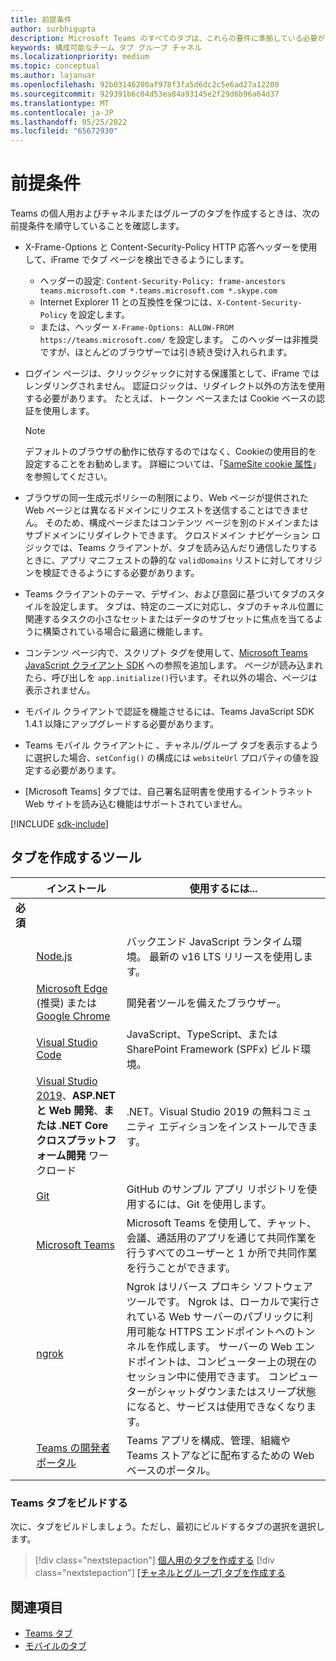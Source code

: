 ```yaml
---
title: 前提条件
author: surbhigupta
description: Microsoft Teams のすべてのタブは、これらの要件に準拠している必要があります。
keywords: 構成可能なチーム タブ グループ チャネル
ms.localizationpriority: medium
ms.topic: conceptual
ms.author: lajanuar
ms.openlocfilehash: 92b03146200af978f3fa5d6dc2c5e6ad27a12200
ms.sourcegitcommit: 929391b6c04d53ea84a93145e2f29d6b96a64d37
ms.translationtype: MT
ms.contentlocale: ja-JP
ms.lasthandoff: 05/25/2022
ms.locfileid: "65672930"
---
```

# <a name="prerequisites"></a>前提条件

Teams の個人用およびチャネルまたはグループのタブを作成するときは、次の前提条件を順守していることを確認します。

* X-Frame-Options と Content-Security-Policy HTTP 応答ヘッダーを使用して、iFrame でタブ ページを検出できるようにします。
  * ヘッダーの設定: `Content-Security-Policy: frame-ancestors teams.microsoft.com *.teams.microsoft.com *.skype.com`
  * Internet Explorer 11 との互換性を保つには、`X-Content-Security-Policy` を設定します。
  * または、ヘッダー `X-Frame-Options: ALLOW-FROM https://teams.microsoft.com/` を設定します。 このヘッダーは非推奨ですが、ほとんどのブラウザーでは引き続き受け入れられます。

* ログイン ページは、クリックジャックに対する保護策として、iFrame ではレンダリングされません。 認証ロジックは、リダイレクト以外の方法を使用する必要があります。 たとえば、トークン ベースまたは Cookie ベースの認証を使用します。

    > [!NOTE]
    > デフォルトのブラウザの動作に依存するのではなく、Cookieの使用目的を設定することをお勧めします。 詳細については、「[SameSite cookie 属性](../../resources/samesite-cookie-update.md)」を参照してください。

* ブラウザの同一生成元ポリシーの制限により、Web ページが提供された Web ページとは異なるドメインにリクエストを送信することはできません。 そのため、構成ページまたはコンテンツ ページを別のドメインまたはサブドメインにリダイレクトできます。 クロスドメイン ナビゲーション ロジックでは、Teams クライアントが、タブを読み込んだり通信したりするときに、アプリ マニフェストの静的な `validDomains` リストに対してオリジンを検証できるようにする必要があります。

* Teams クライアントのテーマ、デザイン、および意図に基づいてタブのスタイルを設定します。 タブは、特定のニーズに対応し、タブのチャネル位置に関連するタスクの小さなセットまたはデータのサブセットに焦点を当てるように構築されている場合に最適に機能します。

* コンテンツ ページ内で、スクリプト タグを使用して、[Microsoft Teams JavaScript クライアント SDK](/javascript/api/overview/msteams-client) への参照を追加します。 ページが読み込まれたら、呼び出しを `app.initialize()`行います。それ以外の場合、ページは表示されません。

* モバイル クライアントで認証を機能させるには、Teams JavaScript SDK 1.4.1 以降にアップグレードする必要があります。

* Teams モバイル クライアントに 、チャネル/グループ タブを表示するように選択した場合、`setConfig()` の構成には `websiteUrl` プロパティの値を設定する必要があります。

* [Microsoft Teams] タブでは、自己署名証明書を使用するイントラネット Web サイトを読み込む機能はサポートされていません。

[!INCLUDE [sdk-include](~/includes/sdk-include.md)]

## <a name="tools-to-build-tabs"></a>タブを作成するツール

| &nbsp; | インストール | 使用するには... |
| --- | --- | --- |
| **必須** | &nbsp; | &nbsp; |
| &nbsp; | [Node.js](https://nodejs.org/en/download/) | バックエンド JavaScript ランタイム環境。 最新の v16 LTS リリースを使用します。|
| &nbsp; | [Microsoft Edge](https://www.microsoft.com/edge) (推奨) または [Google Chrome](https://www.google.com/chrome/) | 開発者ツールを備えたブラウザー。 |
| &nbsp; | [Visual Studio Code](https://code.visualstudio.com/download) | JavaScript、TypeScript、または SharePoint Framework (SPFx) ビルド環境。 |
| &nbsp; | [Visual Studio 2019](https://visualstudio.com/download)、**ASP.NET と Web 開発**、**または .NET Core クロスプラットフォーム開発** ワークロード | .NET。Visual Studio 2019 の無料コミュニティ エディションをインストールできます。 |
| &nbsp; | [Git](https://git-scm.com/downloads) | GitHub のサンプル アプリ リポジトリを使用するには、Git を使用します。 |
| &nbsp; | [Microsoft Teams](https://www.microsoft.com/en-us/microsoft-teams/download-app) | Microsoft Teams を使用して、チャット、会議、通話用のアプリを通じて共同作業を行うすべてのユーザーと 1 か所で共同作業を行うことができます。 |
| &nbsp; | [ngrok](https://ngrok.com/download) | Ngrok はリバース プロキシ ソフトウェア ツールです。 Ngrok は、ローカルで実行されている Web サーバーのパブリックに利用可能な HTTPS エンドポイントへのトンネルを作成します。 サーバーの Web エンドポイントは、コンピューター上の現在のセッション中に使用できます。 コンピューターがシャットダウンまたはスリープ状態になると、サービスは使用できなくなります。 |
| &nbsp; | [Teams の開発者ポータル](https://dev.teams.microsoft.com/) | Teams アプリを構成、管理、組織や Teams ストアなどに配布するための Web ベースのポータル。 |

### <a name="build-your-teams-tab"></a>Teams タブをビルドする

次に、タブをビルドしましょう。ただし、最初にビルドするタブの選択を選択します。

> [!div class="nextstepaction"]
> [個人用のタブを作成する](~/tabs/how-to/create-personal-tab.md)
> [!div class="nextstepaction"]
> [[チャネルとグループ] タブを作成する](~/tabs/how-to/create-channel-group-tab.md)

## <a name="see-also"></a>関連項目

* [Teams タブ](~/tabs/what-are-tabs.md)
* [モバイルのタブ](~/tabs/design/tabs-mobile.md)